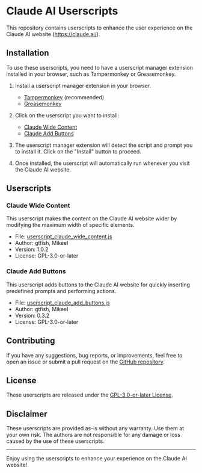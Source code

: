 # Claude AI Userscripts

This repository contains userscripts to enhance the user experience on the Claude AI website (https://claude.ai/).

## Installation

To use these userscripts, you need to have a userscript manager extension installed in your browser, such as Tampermonkey or Greasemonkey.

1. Install a userscript manager extension in your browser.
   - [Tampermonkey](https://www.tampermonkey.net/) (recommended)
   - [Greasemonkey](https://www.greasespot.net/)

2. Click on the userscript you want to install:
   - [Claude Wide Content](https://raw.githubusercontent.com/MikeeI/userscripts/main/userscript_claude_wide_content.js)
   - [Claude Add Buttons](https://raw.githubusercontent.com/MikeeI/userscripts/main/userscript_claude_add_buttons.js)

3. The userscript manager extension will detect the script and prompt you to install it. Click on the "Install" button to proceed.

4. Once installed, the userscript will automatically run whenever you visit the Claude AI website.

## Userscripts

### Claude Wide Content

This userscript makes the content on the Claude AI website wider by modifying the maximum width of specific elements.

- File: [userscript_claude_wide_content.js](https://raw.githubusercontent.com/MikeeI/userscripts/main/userscript_claude_wide_content.js)
- Author: gtfish, MikeeI
- Version: 1.0.2
- License: GPL-3.0-or-later

### Claude Add Buttons

This userscript adds buttons to the Claude AI website for quickly inserting predefined prompts and performing actions.

- File: [userscript_claude_add_buttons.js](https://raw.githubusercontent.com/MikeeI/userscripts/main/userscript_claude_add_buttons.js)
- Author: gtfish, MikeeI
- Version: 0.3.2
- License: GPL-3.0-or-later

## Contributing

If you have any suggestions, bug reports, or improvements, feel free to open an issue or submit a pull request on the [GitHub repository](https://github.com/MikeeI/userscripts).

## License

These userscripts are released under the [GPL-3.0-or-later License](https://www.gnu.org/licenses/gpl-3.0.en.html).

## Disclaimer

These userscripts are provided as-is without any warranty. Use them at your own risk. The authors are not responsible for any damage or loss caused by the use of these userscripts.

---

Enjoy using the userscripts to enhance your experience on the Claude AI website!
